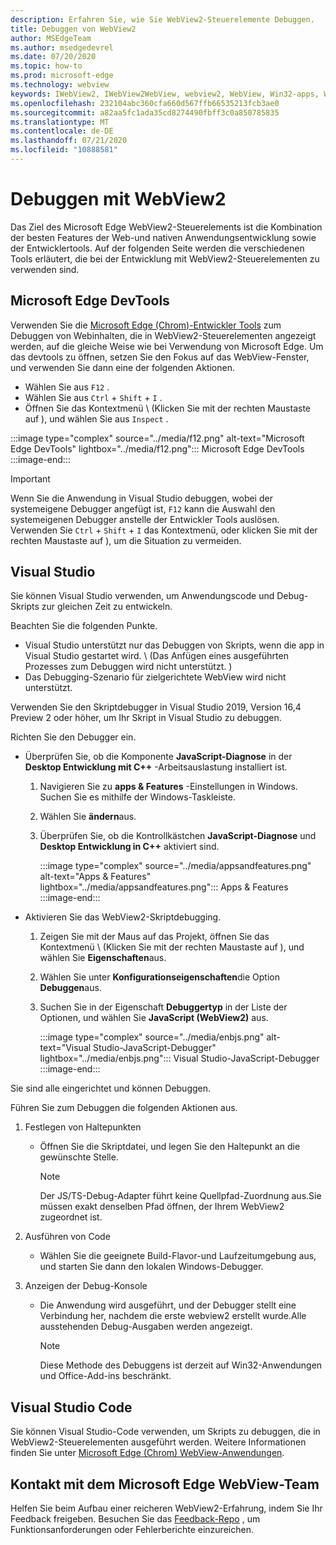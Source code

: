 ```yaml
---
description: Erfahren Sie, wie Sie WebView2-Steuerelemente Debuggen.
title: Debuggen von WebView2
author: MSEdgeTeam
ms.author: msedgedevrel
ms.date: 07/20/2020
ms.topic: how-to
ms.prod: microsoft-edge
ms.technology: webview
keywords: IWebView2, IWebView2WebView, webview2, WebView, Win32-apps, Win32, Edge, ICoreWebView2, ICoreWebView2Host, Browser-Steuerelement, Edge-HTML
ms.openlocfilehash: 232104abc360cfa660d567ffb66535213fcb3ae0
ms.sourcegitcommit: a82aa5fc1ada35cd8274490fbff3c0a850785835
ms.translationtype: MT
ms.contentlocale: de-DE
ms.lasthandoff: 07/21/2020
ms.locfileid: "10888581"
---
```

# Debuggen mit WebView2  

Das Ziel des Microsoft Edge WebView2-Steuerelements ist die Kombination der besten Features der Web-und nativen Anwendungsentwicklung sowie der Entwicklertools.  Auf der folgenden Seite werden die verschiedenen Tools erläutert, die bei der Entwicklung mit WebView2-Steuerelementen zu verwenden sind.  

## Microsoft Edge DevTools  

Verwenden Sie die [Microsoft Edge (Chrom)-Entwickler Tools][DevtoolsMain] zum Debuggen von Webinhalten, die in WebView2-Steuerelementen angezeigt werden, auf die gleiche Weise wie bei Verwendung von Microsoft Edge.  Um das devtools zu öffnen, setzen Sie den Fokus auf das WebView-Fenster, und verwenden Sie dann eine der folgenden Aktionen.  

*   Wählen Sie aus `F12` .  
*   Wählen Sie aus `Ctrl` + `Shift` + `I` .  
*   Öffnen Sie das Kontextmenü \ (Klicken Sie mit der rechten Maustaste auf \), und wählen Sie aus `Inspect` .  

:::image type="complex" source="../media/f12.png" alt-text="Microsoft Edge DevTools" lightbox="../media/f12.png":::
   Microsoft Edge DevTools  
:::image-end:::  

> [!IMPORTANT]
> Wenn Sie die Anwendung in Visual Studio debuggen, wobei der systemeigene Debugger angefügt ist, `F12` kann die Auswahl den systemeigenen Debugger anstelle der Entwickler Tools auslösen.  Verwenden Sie `Ctrl` + `Shift` + `I` das Kontextmenü, oder klicken Sie mit der rechten Maustaste auf \), um die Situation zu vermeiden.  

## Visual Studio  

Sie können Visual Studio verwenden, um Anwendungscode und Debug-Skripts zur gleichen Zeit zu entwickeln.  

Beachten Sie die folgenden Punkte.  

*   Visual Studio unterstützt nur das Debuggen von Skripts, wenn die app in Visual Studio gestartet wird.  \ (Das Anfügen eines ausgeführten Prozesses zum Debuggen wird nicht unterstützt. \)  
*   Das Debugging-Szenario für zielgerichtete WebView wird nicht unterstützt.  

Verwenden Sie den Skriptdebugger in Visual Studio 2019, Version 16,4 Preview 2 oder höher, um Ihr Skript in Visual Studio zu debuggen.  

Richten Sie den Debugger ein.  

*   Überprüfen Sie, ob die Komponente **JavaScript-Diagnose** in der **Desktop Entwicklung mit C++** -Arbeitsauslastung installiert ist.  
    
    1.  Navigieren Sie zu **apps & Features** -Einstellungen in Windows.  Suchen Sie es mithilfe der Windows-Taskleiste.  
    1.  Wählen Sie **ändern**aus.  
    1.  Überprüfen Sie, ob die Kontrollkästchen **JavaScript-Diagnose** und **Desktop Entwicklung in C++** aktiviert sind.  
        
        :::image type="complex" source="../media/appsandfeatures.png" alt-text="Apps & Features" lightbox="../media/appsandfeatures.png":::
           Apps & Features  
        :::image-end:::  
        
*   Aktivieren Sie das WebView2-Skriptdebugging.  
    1.  Zeigen Sie mit der Maus auf das Projekt, öffnen Sie das Kontextmenü \ (Klicken Sie mit der rechten Maustaste auf \), und wählen Sie **Eigenschaften**aus.  
    1.  Wählen Sie unter **Konfigurationseigenschaften**die Option **Debuggen**aus.  
    1.  Suchen Sie in der Eigenschaft **Debuggertyp** in der Liste der Optionen, und wählen Sie **JavaScript (WebView2)** aus.  
        
        :::image type="complex" source="../media/enbjs.png" alt-text="Visual Studio-JavaScript-Debugger" lightbox="../media/enbjs.png":::
           Visual Studio-JavaScript-Debugger  
        :::image-end:::  
        
<!--todo: Please update the image to use a red rectangle to outline the portion of the screen to highlight  -->  

Sie sind alle eingerichtet und können Debuggen.  

Führen Sie zum Debuggen die folgenden Aktionen aus.  

1.  Festlegen von Haltepunkten  
    *   Öffnen Sie die Skriptdatei, und legen Sie den Haltepunkt an die gewünschte Stelle.  
        
        > [!NOTE]
        > Der JS/TS-Debug-Adapter führt keine Quellpfad-Zuordnung aus.Sie müssen exakt denselben Pfad öffnen, der Ihrem WebView2 zugeordnet ist.  
        
1.  Ausführen von Code  
    *   Wählen Sie die geeignete Build-Flavor-und Laufzeitumgebung aus, und starten Sie dann den lokalen Windows-Debugger.  
1.  Anzeigen der Debug-Konsole  
    *   Die Anwendung wird ausgeführt, und der Debugger stellt eine Verbindung her, nachdem die erste webview2 erstellt wurde.Alle ausstehenden Debug-Ausgaben werden angezeigt.  
        
        > [!NOTE]
        > Diese Methode des Debuggens ist derzeit auf Win32-Anwendungen und Office-Add-ins beschränkt.  
        
## Visual Studio Code  

Sie können Visual Studio-Code verwenden, um Skripts zu debuggen, die in WebView2-Steuerelementen ausgeführt werden.  Weitere Informationen finden Sie unter [Microsoft Edge (Chrom) WebView-Anwendungen][GithubMicrosoftVscodeEdgeDebug2MainChromiumWebviewApplications].  

<!--todo:  add See also heading  -->  

## Kontakt mit dem Microsoft Edge WebView-Team  

Helfen Sie beim Aufbau einer reicheren WebView2-Erfahrung, indem Sie Ihr Feedback freigeben.  Besuchen Sie das [Feedback-Repo][GithubMicrosoftedgeWebviewfeedback] , um Funktionsanforderungen oder Fehlerberichte einzureichen.  

<!-- links -->  

[DevtoolsMain]: /microsoft-edge/devtools-guide-chromium "Microsoft Edge (Chrom)-Entwickler Tools | Microsoft docs"  

[GithubMicrosoftVscodeEdgeDebug2MainChromiumWebviewApplications]: https://github.com/microsoft/vscode-edge-debug2/blob/master/README.md#microsoft-edge-chromium-webview-applications "Microsoft Edge (Chrom) WebView-Anwendungen – vs-Code – Debugger für Microsoft Edge | GitHub"  

[GithubMicrosoftedgeWebviewfeedback]: https://github.com/MicrosoftEdge/WebViewFeedback "WebView-Feedback-MicrosoftEdge/WebViewFeedback | GitHub"  
